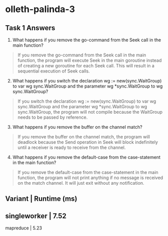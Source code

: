 # olleth-palinda-3

## Task 1 Answers

1. What happens if you remove the go-command from the Seek call in the main function? 
> If you remove the go-command from the Seek call in the main function, the program will execute Seek in the main goroutine instead of creating a new goroutine for each Seek call. This will result in a sequential execution of Seek calls.

2. What happens if you switch the declaration wg := new(sync.WaitGroup) to var wg sync.WaitGroup and the parameter wg *sync.WaitGroup to wg sync.WaitGroup?
> If you switch the declaration wg := new(sync.WaitGroup) to var wg sync.WaitGroup and the parameter wg *sync.WaitGroup to wg sync.WaitGroup, the program will not compile because the WaitGroup needs to be passed by reference.

3. What happens if you remove the buffer on the channel match?
> If you remove the buffer on the channel match, the program will deadlock because the Send operation in Seek will block indefinitely until a receiver is ready to receive from the channel.

4. What happens if you remove the default-case from the case-statement in the main function? 
> If you remove the default-case from the case-statement in the main function, the program will not print anything if no message is received on the match channel. It will just exit without any notification.

Variant | Runtime (ms)
----------------------
singleworker | 7.52 
----------------------
mapreduce | 5.23

